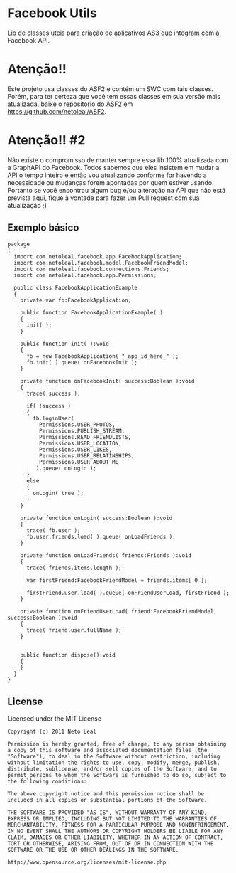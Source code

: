 Facebook Utils
===============================

Lib de classes uteis para criação de aplicativos AS3 que integram com a Facebook API.

Atenção!!
==========

Este projeto usa classes do ASF2 e contém um SWC com tais classes. Porém, para ter certeza que você tem essas classes em sua versão mais atualizada, baixe o repositório do ASF2 em https://github.com/netoleal/ASF2.

Atenção!! #2
==========

Não existe o compromisso de manter sempre essa lib 100% atualizada com a GraphAPI do Facebook. Todos sabemos que eles insistem em mudar a API o tempo inteiro e então vou atualizando conforme for havendo a necessidade ou mudanças forem apontadas por quem estiver usando. Portanto se você encontrou algum bug e/ou alteração na API que não está prevista aqui, fique à vontade para fazer um Pull request com sua atualização ;)

Exemplo básico
---------------

    package
    {
      import com.netoleal.facebook.app.FacebookApplication;
      import com.netoleal.facebook.model.FacebookFriendModel;
      import com.netoleal.facebook.connections.Friends;
      import com.netoleal.facebook.app.Permissions;
      
      public class FacebookApplicationExample
      {
        private var fb:FacebookApplication;
        
        public function FacebookApplicationExample( )
        {
          init( );
        }
        
        public function init( ):void
        {
          fb = new FacebookApplication( "_app_id_here_" );
          fb.init( ).queue( onFacebookInit );
        }
        
        private function onFacebookInit( success:Boolean ):void
        {
          trace( success );
          
          if( !success )
          {
            fb.loginUser(
              Permissions.USER_PHOTOS, 
              Permissions.PUBLISH_STREAM, 
              Permissions.READ_FRIENDLISTS, 
              Permissions.USER_LOCATION, 
              Permissions.USER_LIKES,
              Permissions.USER_RELATINSHIPS,
              Permissions.USER_ABOUT_ME
             ).queue( onLogin );
          }
          else
          {
            onLogin( true );
          }
        }
        
        private function onLogin( success:Boolean ):void
        {
          trace( fb.user );
          fb.user.friends.load( ).queue( onLoadFriends );
        }
        
        private function onLoadFriends( friends:Friends ):void
        {
          trace( friends.items.length );
          
          var firstFriend:FacebookFriendModel = friends.items[ 0 ];
          
          firstFriend.user.load( ).queue( onFriendUserLoad, firstFriend );
        }
        
        private function onFriendUserLoad( friend:FacebookFriendModel, success:Boolean ):void
        {
          trace( friend.user.fullName );
        }
        
        
        public function dispose():void
        {
        }
      }
    }

License
-------	

Licensed under the MIT License

	Copyright (c) 2011 Neto Leal

	Permission is hereby granted, free of charge, to any person obtaining a copy of this software and associated documentation files (the "Software"), to deal in the Software without restriction, including without limitation the rights to use, copy, modify, merge, publish, distribute, sublicense, and/or sell copies of the Software, and to permit persons to whom the Software is furnished to do so, subject to the following conditions:

	The above copyright notice and this permission notice shall be included in all copies or substantial portions of the Software.

	THE SOFTWARE IS PROVIDED "AS IS", WITHOUT WARRANTY OF ANY KIND, EXPRESS OR IMPLIED, INCLUDING BUT NOT LIMITED TO THE WARRANTIES OF MERCHANTABILITY, FITNESS FOR A PARTICULAR PURPOSE AND NONINFRINGEMENT. IN NO EVENT SHALL THE AUTHORS OR COPYRIGHT HOLDERS BE LIABLE FOR ANY CLAIM, DAMAGES OR OTHER LIABILITY, WHETHER IN AN ACTION OF CONTRACT, TORT OR OTHERWISE, ARISING FROM, OUT OF OR IN CONNECTION WITH THE SOFTWARE OR THE USE OR OTHER DEALINGS IN THE SOFTWARE.

	http://www.opensource.org/licenses/mit-license.php